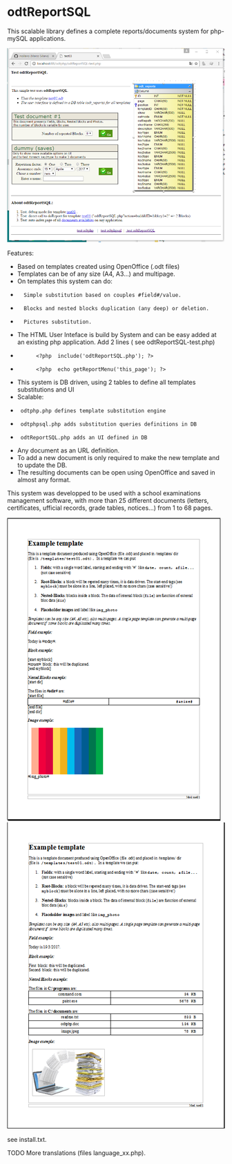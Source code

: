 # odtReportSQL
This scalable library defines a complete reports/documents system  for php-mySQL applications.

![demo screenshot](./demo/img/2017-04-19.210908.shot.png)

Features:
-  Based on templates created using OpenOffice (.odt files)
-  Templates can be of any size (A4, A3...) and multipage.
-  On templates this system can do:
*       Simple substitution based on couples #field#/value.
*       Blocks and nested blocks duplication (any deep) or deletion.
*       Pictures substitution.
-  The HTML User Inteface is build by System and can be easy added at an existing php application. Add 2 lines ( see odtReportSQL-test.php)
*           <?php  include('odtReportSQL.php'); ?>
*           <?php  echo getReportMenu('this_page'); ?>
-  This system is DB driven, using 2 tables to define all templates substitutions and UI
-  Scalable:
*      odtphp.php defines template substitution engine
*      odtphpsql.php adds substitution queries definitions in DB
*      odtReportSQL.php adds an UI defined in DB
-  Any document as an URL definition.
-  To add a new document is only required to make the new template and to update the DB.
-  The resulting documents can be open using OpenOffice and saved in almost any format.
 
This system was developped to be used with a school examinations management software, with more than 25 different documents (letters, certificates, ufficial records, grade tables, notices...) from 1 to 68 pages.

![demo template](./demo/img/2017-04-20.075902.shot.png)![demo document](./demo/img/2017-04-20.080141.shot.png)

see install.txt.

TODO
More translations (files language_xx.php).

